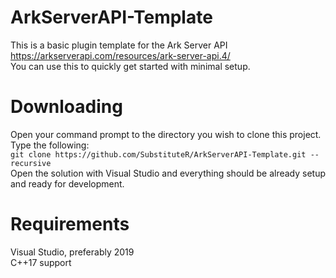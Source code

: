 # ArkServerAPI-Template
This is a basic plugin template for the Ark Server API  
https://arkserverapi.com/resources/ark-server-api.4/  
You can use this to quickly get started with minimal setup.

# Downloading
Open your command prompt to the directory you wish to clone this project.  
Type the following:  
`git clone https://github.com/SubstituteR/ArkServerAPI-Template.git --recursive`  
Open the solution with Visual Studio and everything should be already setup and ready for development.

# Requirements
Visual Studio, preferably 2019  
C++17 support
